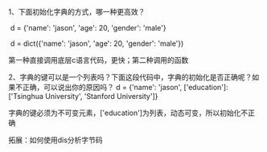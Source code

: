 1、下面初始化字典的方式，哪一种更高效？

​		d = {'name': 'jason', 'age': 20, 'gender': 'male'}

​		d = dict({'name': 'jason', 'age': 20, 'gender': 'male'})

第一种直接调用底层c语言代码，更快；第二种调用的函数

2、字典的键可以是一个列表吗？下面这段代码中，字典的初始化是否正确呢？如果不正确，可以说出你的原因吗？
		d = {'name': 'jason', ['education']: ['Tsinghua University', 'Stanford University']}

字典的键必须为不可变元素，['education']为列表，动态可变，所以初始化不正确





拓展：如何使用dis分析字节码
